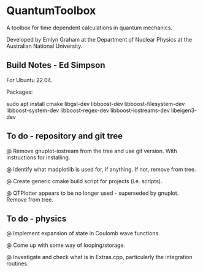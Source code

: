 QuantumToolbox
==============

A toolbox for time dependent calculations in quantum mechanics.

Developed by Emlyn Graham at the Department of Nuclear Physics at the Australian National University.


Build Notes - Ed Simpson
------------------------

For Ubuntu 22.04.

Packages:

sudo apt install cmake libgsl-dev libboost-dev libboost-filesystem-dev libboost-system-dev libboost-regex-dev libboost-iostreams-dev libeigen3-dev

To do - repository and git tree
-------------------------------

@ Remove gnuplot-iostream from the tree and use git version. With instructions for installing.

@ Identify what madplotlib is used for, if anything. If not, remove from tree.

@ Create generic cmake build script for projects (i.e. scripts).

@ QTPlotter appears to be no longer used - superseded by gnuplot. Remove from tree.


To do - physics
---------------

@ Implement expansion of state in Coulomb wave functions.

@ Come up with some way of looping/storage.

@ Investigate and check what is in Extras.cpp, particularly the
integration routines.
